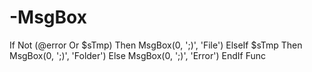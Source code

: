 # -MsgBox
If Not (@error Or $sTmp) Then     MsgBox(0, ';)', 'File') ElseIf $sTmp Then     MsgBox(0, ';)', 'Folder') Else     MsgBox(0, ';)', 'Error') EndIf  Func 
